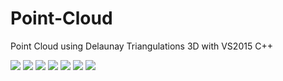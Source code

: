 # Point-Cloud
Point Cloud using Delaunay Triangulations 3D with VS2015 C++

![](https://github.com/jjuiddong/Point-Cloud/blob/master/Doc/img1.png?raw=true)
![](https://github.com/jjuiddong/Point-Cloud/blob/master/Doc/img2.png?raw=true)
![](https://github.com/jjuiddong/Point-Cloud/blob/master/Doc/img3.png?raw=true)
![](https://github.com/jjuiddong/Point-Cloud/blob/master/Doc/img4.png?raw=true)
![](https://github.com/jjuiddong/Point-Cloud/blob/master/Doc/img5.png?raw=true)
![](https://github.com/jjuiddong/Point-Cloud/blob/master/Doc/img6.png?raw=true)
![](https://github.com/jjuiddong/Point-Cloud/blob/master/Doc/img7.png?raw=true)

